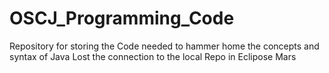 # OSCJ_Programming_Code
Repository for storing the Code needed to hammer home the concepts and syntax of Java
Lost the connection to the local Repo in Eclipose Mars
